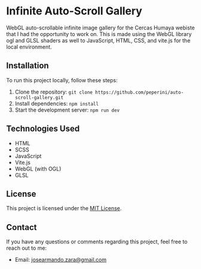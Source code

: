 # Infinite Auto-Scroll Gallery

<!-- [![Website Preview](preview.png)](https://your-website-url.com) -->

WebGL auto-scrollable infinite image gallery for the Cercas Humaya webiste that I had the opportunity to work on. This is made using the WebGL library ogl and GLSL shaders as well to JavaScript, HTML, CSS, and vite.js for the local environment.

## Installation

To run this project locally, follow these steps:

1. Clone the repository: `git clone https://github.com/peperini/auto-scroll-gallery.git`
2. Install dependencies: `npm install`
3. Start the development server: `npm run dev`

## Technologies Used

- HTML
- SCSS
- JavaScript
- Vite.js
- WebGL (with OGL)
- GLSL

## License

This project is licensed under the [MIT License](LICENSE.md).

## Contact

If you have any questions or comments regarding this project, feel free to reach out to me:

- Email: josearmando.zara@gmail.com
